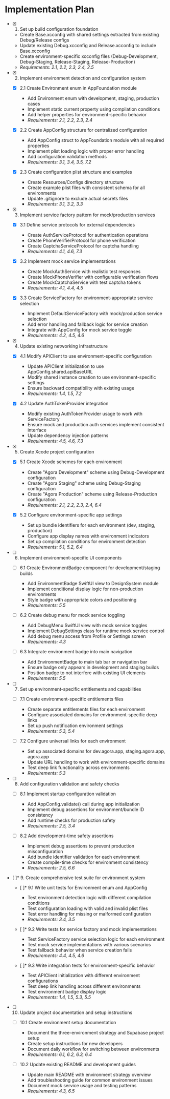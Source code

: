 # Implementation Plan

- [x] 1. Set up build configuration foundation
  - Create Base.xcconfig with shared settings extracted from existing Debug/Release configs
  - Update existing Debug.xcconfig and Release.xcconfig to include Base.xcconfig
  - Create environment-specific xcconfig files (Debug-Development, Debug-Staging, Release-Staging, Release-Production)
  - _Requirements: 2.1, 2.2, 2.3, 2.4, 2.5_

- [x] 2. Implement environment detection and configuration system
  - [x] 2.1 Create Environment enum in AppFoundation module
    - Add Environment enum with development, staging, production cases
    - Implement static current property using compilation conditions
    - Add helper properties for environment-specific behavior
    - _Requirements: 2.1, 2.2, 2.3, 2.4_

  - [x] 2.2 Create AppConfig structure for centralized configuration
    - Add AppConfig struct to AppFoundation module with all required properties
    - Implement plist loading logic with proper error handling
    - Add configuration validation methods
    - _Requirements: 3.1, 3.4, 3.5, 7.2_

  - [x] 2.3 Create configuration plist structure and examples
    - Create Resources/Configs directory structure
    - Create example plist files with consistent schema for all environments
    - Update .gitignore to exclude actual secrets files
    - _Requirements: 3.1, 3.2, 3.3_

- [x] 3. Implement service factory pattern for mock/production services
  - [x] 3.1 Define service protocols for external dependencies
    - Create AuthServiceProtocol for authentication operations
    - Create PhoneVerifierProtocol for phone verification
    - Create CaptchaServiceProtocol for captcha handling
    - _Requirements: 4.1, 4.6, 7.3_

  - [x] 3.2 Implement mock service implementations
    - Create MockAuthService with realistic test responses
    - Create MockPhoneVerifier with configurable verification flows
    - Create MockCaptchaService with test captcha tokens
    - _Requirements: 4.1, 4.4, 4.5_

  - [x] 3.3 Create ServiceFactory for environment-appropriate service selection
    - Implement DefaultServiceFactory with mock/production service selection
    - Add error handling and fallback logic for service creation
    - Integrate with AppConfig for mock service toggle
    - _Requirements: 4.2, 4.5, 4.6_

- [x] 4. Update existing networking infrastructure
  - [x] 4.1 Modify APIClient to use environment-specific configuration
    - Update APIClient initialization to use AppConfig.shared.apiBaseURL
    - Modify shared instance creation to use environment-specific settings
    - Ensure backward compatibility with existing usage
    - _Requirements: 1.4, 1.5, 7.2_

  - [x] 4.2 Update AuthTokenProvider integration
    - Modify existing AuthTokenProvider usage to work with ServiceFactory
    - Ensure mock and production auth services implement consistent interface
    - Update dependency injection patterns
    - _Requirements: 4.5, 4.6, 7.3_

- [x] 5. Create Xcode project configuration
  - [x] 5.1 Create Xcode schemes for each environment
    - Create "Agora Development" scheme using Debug-Development configuration
    - Create "Agora Staging" scheme using Debug-Staging configuration  
    - Create "Agora Production" scheme using Release-Production configuration
    - _Requirements: 2.1, 2.2, 2.3, 2.4, 6.4_

  - [x] 5.2 Configure environment-specific app settings
    - Set up bundle identifiers for each environment (dev, staging, production)
    - Configure app display names with environment indicators
    - Set up compilation conditions for environment detection
    - _Requirements: 5.1, 5.2, 6.4_

- [ ] 6. Implement environment-specific UI components
  - [ ] 6.1 Create EnvironmentBadge component for development/staging builds
    - Add EnvironmentBadge SwiftUI view to DesignSystem module
    - Implement conditional display logic for non-production environments
    - Style badge with appropriate colors and positioning
    - _Requirements: 5.5_

  - [ ] 6.2 Create debug menu for mock service toggling
    - Add DebugMenu SwiftUI view with mock service toggles
    - Implement DebugSettings class for runtime mock service control
    - Add debug menu access from Profile or Settings screen
    - _Requirements: 4.3_

  - [ ] 6.3 Integrate environment badge into main navigation
    - Add EnvironmentBadge to main tab bar or navigation bar
    - Ensure badge only appears in development and staging builds
    - Position badge to not interfere with existing UI elements
    - _Requirements: 5.5_

- [ ] 7. Set up environment-specific entitlements and capabilities
  - [ ] 7.1 Create environment-specific entitlements files
    - Create separate entitlements files for each environment
    - Configure associated domains for environment-specific deep links
    - Set up push notification environment settings
    - _Requirements: 5.3, 5.4_

  - [ ] 7.2 Configure universal links for each environment
    - Set up associated domains for dev.agora.app, staging.agora.app, agora.app
    - Update URL handling to work with environment-specific domains
    - Test deep link functionality across environments
    - _Requirements: 5.3_

- [ ] 8. Add configuration validation and safety checks
  - [ ] 8.1 Implement startup configuration validation
    - Add AppConfig.validate() call during app initialization
    - Implement debug assertions for environment/bundle ID consistency
    - Add runtime checks for production safety
    - _Requirements: 2.5, 3.4_

  - [ ] 8.2 Add development-time safety assertions
    - Implement debug assertions to prevent production misconfiguration
    - Add bundle identifier validation for each environment
    - Create compile-time checks for environment consistency
    - _Requirements: 2.5, 6.6_

- [ ]* 9. Create comprehensive test suite for environment system
  - [ ]* 9.1 Write unit tests for Environment enum and AppConfig
    - Test environment detection logic with different compilation conditions
    - Test configuration loading with valid and invalid plist files
    - Test error handling for missing or malformed configuration
    - _Requirements: 3.4, 3.5_

  - [ ]* 9.2 Write tests for service factory and mock implementations
    - Test ServiceFactory service selection logic for each environment
    - Test mock service implementations with various scenarios
    - Test fallback behavior when service creation fails
    - _Requirements: 4.4, 4.5, 4.6_

  - [ ]* 9.3 Write integration tests for environment-specific behavior
    - Test APIClient initialization with different environment configurations
    - Test deep link handling across different environments
    - Test environment badge display logic
    - _Requirements: 1.4, 1.5, 5.3, 5.5_

- [ ] 10. Update project documentation and setup instructions
  - [ ] 10.1 Create environment setup documentation
    - Document the three-environment strategy and Supabase project setup
    - Create setup instructions for new developers
    - Document daily workflow for switching between environments
    - _Requirements: 6.1, 6.2, 6.3, 6.4_

  - [ ] 10.2 Update existing README and development guides
    - Update main README with environment strategy overview
    - Add troubleshooting guide for common environment issues
    - Document mock service usage and testing patterns
    - _Requirements: 4.3, 6.5_